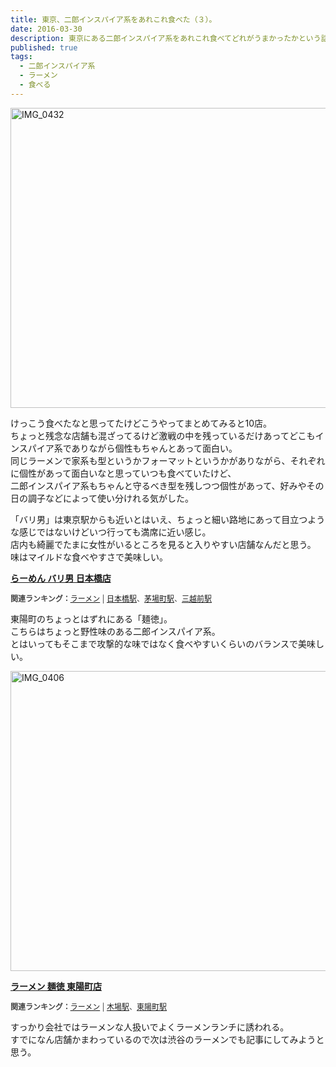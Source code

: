 ```yaml
---
title: 東京、二郎インスパイア系をあれこれ食べた（３）。
date: 2016-03-30
description: 東京にある二郎インスパイア系をあれこれ食べてどれがうまかったかという話。
published: true
tags: 
  - 二郎インスパイア系
  - ラーメン
  - 食べる
---
```


<a data-flickr-embed="true"  href="https://www.flickr.com/photos/shigeki_takeguchi/25531594204/in/dateposted-public/" title="IMG_0432"><img src="https://farm2.staticflickr.com/1593/25531594204_458773a4c1_z.jpg" width="640" height="480" alt="IMG_0432"></a><script async src="//embedr.flickr.com/assets/client-code.js" charset="utf-8"></script>

けっこう食べたなと思ってたけどこうやってまとめてみると10店。  
ちょっと残念な店舗も混ざってるけど激戦の中を残っているだけあってどこもインスパイア系でありながら個性もちゃんとあって面白い。  
同じラーメンで家系も型というかフォーマットというかがありながら、それぞれに個性があって面白いなと思っていつも食べていたけど、  
二郎インスパイア系もちゃんと守るべき型を残しつつ個性があって、好みやその日の調子などによって使い分けれる気がした。

「バリ男」は東京駅からも近いとはいえ、ちょっと細い路地にあって目立つような感じではないけどいつ行っても満席に近い感じ。  
店内も綺麗でたまに女性がいるところを見ると入りやすい店舗なんだと思う。  
味はマイルドな食べやすさで美味しい。

<div class="tabelog">
<p><strong><a href="http://tabelog.com/tokyo/A1302/A130202/13132347/" target="_blank">らーめん バリ男  日本橋店</a></strong></p>
<script src="http://tabelog.com/badge/google_badge?escape=false&rcd=13132347" type="text/javascript" charset="utf-8"></script>
</div>
<p style="color:#444444; font-size:12px;">
<strong>関連ランキング：</strong><a href="http://tabelog.com/rstLst/ramen/">ラーメン</a> | <a href="http://tabelog.com/tokyo/A1302/A130202/R7650/rstLst/">日本橋駅</a>、<a href="http://tabelog.com/tokyo/A1302/A130203/R2798/rstLst/">茅場町駅</a>、<a href="http://tabelog.com/tokyo/A1302/A130202/R9506/rstLst/">三越前駅</a></p>

東陽町のちょっとはずれにある「麺徳」。  
こちらはちょっと野性味のある二郎インスパイア系。  
とはいってもそこまで攻撃的な味ではなく食べやすいくらいのバランスで美味しい。

<a data-flickr-embed="true"  href="https://www.flickr.com/photos/shigeki_takeguchi/26069998521/in/dateposted-public/" title="IMG_0406"><img src="https://farm2.staticflickr.com/1644/26069998521_b6da690c17_z.jpg" width="640" height="480" alt="IMG_0406"></a><script async src="//embedr.flickr.com/assets/client-code.js" charset="utf-8"></script>

<div class="tabelog">
<p><strong><a href="http://tabelog.com/tokyo/A1313/A131303/13047662/" target="_blank">ラーメン 麺徳 東陽町店</a></strong></p>
<script src="http://tabelog.com/badge/google_badge?escape=false&rcd=13047662" type="text/javascript" charset="utf-8"></script>
</div>
<p style="color:#444444; font-size:12px;">
<strong>関連ランキング：</strong><a href="http://tabelog.com/rstLst/ramen/">ラーメン</a> | <a href="http://tabelog.com/tokyo/A1313/A131303/R3263/rstLst/">木場駅</a>、<a href="http://tabelog.com/tokyo/A1313/A131303/R6651/rstLst/">東陽町駅</a></p>

すっかり会社ではラーメンな人扱いでよくラーメンランチに誘われる。  
すでになん店舗かまわっているので次は渋谷のラーメンでも記事にしてみようと思う。
